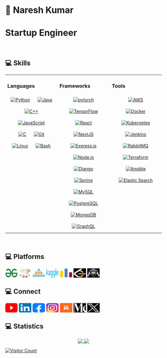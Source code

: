 # 💫 Naresh Kumar

<p><b><h1>Startup Engineer</h1></b>

<br/>

## 💻 Skills

<table><tr><td valign="top" width="33%">

### Languages  
<div align="center">  
<a href="https://www.python.org/" target="_blank"><img style="margin: 10px" src="https://profilinator.rishav.dev/skills-assets/python-original.svg" alt="Python" height="50" /></a>
<a href="https://www.java.com/" target="_blank"><img style="margin: 10px" src="https://profilinator.rishav.dev/skills-assets/java-original-wordmark.svg" alt="Java" height="50" /></a>
<a href="https://www.cplusplus.com/" target="_blank"><img style="margin: 10px" src="https://profilinator.rishav.dev/skills-assets/cplusplus-original.svg" alt="C++" height="50" /></a>
<a href="https://www.javascript.com/" target="_blank"><img style="margin: 10px" src="https://profilinator.rishav.dev/skills-assets/javascript-original.svg" alt="JavaScript" height="50" /></a>
<a href="https://www.cprogramming.com/" target="_blank"><img style="margin: 10px" src="https://profilinator.rishav.dev/skills-assets/c-original.svg" alt="C" height="50" /></a>
<a href="https://github.com/" target="_blank"><img style="margin: 10px" src="https://profilinator.rishav.dev/skills-assets/git-scm-icon.svg" alt="Git" height="50" /></a> 
<a href="https://www.linux.org/" target="_blank"><img style="margin: 10px" src="https://profilinator.rishav.dev/skills-assets/linux-original.svg" alt="Linux" height="50" /></a>
<a href="https://www.gnu.org/software/bash/" target="_blank"><img style="margin: 10px" src="https://profilinator.rishav.dev/skills-assets/gnu_bash-icon.svg" alt="Bash" height="50" /></a>
</div>
</td><td valign="top" width="33%">

### Frameworks  
<div align="center">  
<a href="https://pytorch.org/" target="_blank"><img style="margin: 10px" src="https://profilinator.rishav.dev/skills-assets/pytorch-icon.svg" alt="pytorch" height="50" /></a>  
<a href="https://www.tensorflow.org/" target="_blank"><img style="margin: 10px" src="https://profilinator.rishav.dev/skills-assets/tensorflow-icon.svg" alt="TensorFlow" height="50" /></a>
<a href="https://reactjs.org/" target="_blank"><img style="margin: 10px" src="https://profilinator.rishav.dev/skills-assets/react-original-wordmark.svg" alt="React" height="50" /></a>
<a href="https://nextjs.org/" target="_blank"><img style="margin: 10px" src="https://profilinator.rishav.dev/skills-assets/nextjs.png" alt="NextJS" height="50" /></a>  
<a href="https://expressjs.com/" target="_blank"><img style="margin: 10px" src="https://profilinator.rishav.dev/skills-assets/express-original-wordmark.svg" alt="Express.js" height="50" /></a> 
<a href="https://nodejs.org/" target="_blank"><img style="margin: 10px" src="https://profilinator.rishav.dev/skills-assets/nodejs-original-wordmark.svg" alt="Node.js" height="50" /></a>
<a href="https://www.djangoproject.com/" target="_blank"><img style="margin: 10px" src="https://profilinator.rishav.dev/skills-assets/django-original.svg" alt="Django" height="50" /></a>
<a href="https://docs.spring.io/spring-framework/docs/3.0.x/reference/expressions.html#:~:text=The%20Spring%20Expression%20Language%20(SpEL,and%20basic%20string%20templating%20functionality." target="_blank"><img style="margin: 10px" src="https://profilinator.rishav.dev/skills-assets/springio-icon.svg" alt="Spring" height="50" /></a>    
<a href="https://www.mysql.com/" target="_blank"><img style="margin: 10px" src="https://profilinator.rishav.dev/skills-assets/mysql-original-wordmark.svg" alt="MySQL" height="50" /></a>
<a href="https://www.postgresql.org/" target="_blank"><img style="margin: 10px" src="https://profilinator.rishav.dev/skills-assets/postgresql-original-wordmark.svg" alt="PostgreSQL" height="50" /></a>
<a href="https://www.mongodb.com/" target="_blank"><img style="margin: 10px" src="https://profilinator.rishav.dev/skills-assets/mongodb-original-wordmark.svg" alt="MongoDB" height="50" /></a>
<a href="https://graphql.org/" target="_blank"><img style="margin: 10px" src="https://profilinator.rishav.dev/skills-assets/graphql.png" alt="GraphQL" height="50" /></a>
</div>
</td><td valign="top" width="33%">

### Tools  
<div align="center">  
<a href="https://aws.amazon.com/" target="_blank"><img style="margin: 10px" src="https://profilinator.rishav.dev/skills-assets/amazonwebservices-original-wordmark.svg" alt="AWS" height="50" /></a>
<a href="https://www.docker.com/" target="_blank"><img style="margin: 10px" src="https://profilinator.rishav.dev/skills-assets/docker-original-wordmark.svg" alt="Docker" height="50" /></a>  
<a href="https://kubernetes.io/" target="_blank"><img style="margin: 10px" src="https://profilinator.rishav.dev/skills-assets/kubernetes-icon.svg" alt="Kubernetes" height="50" /></a>  
<a href="https://www.jenkins.io/" target="_blank"><img style="margin: 10px" src="https://profilinator.rishav.dev/skills-assets/jenkins-icon.svg" alt="Jenkins" height="50" /></a>
<a href="https://www.rabbitmq.com/" target="_blank"><img style="margin: 10px" src="https://profilinator.rishav.dev/skills-assets/rabbitmq-icon.svg" alt="RabbitMQ" height="50" /></a>
<a href="https://www.terraform.io/" target="_blank"><img style="margin: 10px" src="https://profilinator.rishav.dev/skills-assets/terraformio-icon.svg" alt="Terraform" height="50" /></a>
<a href="https://www.ansible.com/" target="_blank"><img style="margin: 10px" src="https://profilinator.rishav.dev/skills-assets/ansible.png" alt="Ansible" height="50" /></a>
<a href="https://www.elastic.co/" target="_blank"><img style="margin: 10px" src="https://profilinator.rishav.dev/skills-assets/elasticsearch.png" alt="Elastic Search" height="50" /></a>  
</div>
</td></tr></table>

<br/>

## 💻 Platforms

<p align="left">
<a href="https://www.geeksforgeeks.org/user/nareshns2004/" target="blank"><img align="center" src="https://github.com/nareshns2004/nareshns2004/blob/main/Images/GeeksforGeeks.png" alt="naresh_swe24" height="30" width="40" /></a>
<a href="https://www.codechef.com/users/naresh_swe24" target="blank"><img align="center" src="https://github.com/nareshns2004/nareshns2004/blob/main/Images/CodeChef.png" alt="naresh_swe24" height="30" width="40" /></a>
<a href="https://www.interviewbit.com/profile/nareshns2004/" target="blank"><img align="center" src="https://github.com/nareshns2004/nareshns2004/blob/main/Images/InterviewBit.png" alt="nareshn2004" height="30" width="40" /></a>
<a href="https://kaggle.com/nareshns2004" target="blank"><img align="center" src="https://github.com/nareshns2004/nareshns2004/blob/main/Images/Kaggle.png" alt="nareshns2004" height="30" width="40" /></a>
<a href="https://codeforces.com/profile/naresh_swe_24" target="blank"><img align="center" src="https://github.com/nareshns2004/nareshns2004/blob/main/Images/CodeForces.png" alt="naresh_swe_24" height="30" width="40" /></a>
<a href="https://www.leetcode.com/nareshns2004" target="blank"><img align="center" src="https://github.com/nareshns2004/nareshns2004/blob/main/Images/LeetCode.png" alt="nareshns2004" height="30" width="40" /></a>
<a href="https://atcoder.jp/users/nareshns2004" target="blank"><img align="center" src="https://github.com/nareshns2004/nareshns2004/blob/main/Images/AtCoder.png" alt="nareshns2004" height="30" width="40" /></a>
</p>

## 💻 Connect

<p align="left">
<a href="https://www.youtube.com/@nareshns2004" target="blank"><img align="center" src="https://github.com/nareshns2004/nareshns2004/blob/main/Images/YouTube.png" alt="nareshns2004" height="30" width="40" /></a>
<a href="https://linkedin.com/in/nareshns2004" target="blank"><img align="center" src="https://github.com/nareshns2004/nareshns2004/blob/main/Images/Linkedin.png" alt="nareshns2004" height="30" width="40" /></a>
<a href="https://fb.com/nareshns2004" target="blank"><img align="center" src="https://github.com/nareshns2004/nareshns2004/blob/main/Images/Facebook.png" alt="nareshns2004" height="30" width="40" /></a>
<a href="https://instagram.com/nareshns2004" target="blank"><img align="center" src="https://github.com/nareshns2004/nareshns2004/blob/main/Images/Instagram.png" alt="nareshns2004" height="30" width="40" /></a>
<a href="https://substack.com/@nareshns2004" target="blank"><img align="center" src="https://github.com/nareshns2004/nareshns2004/blob/main/Images/Substack.png" alt="nareshns2004" height="30" width="40" /></a>
<a href="https://medium.com/@nareshns2004" target="blank"><img align="center" src="https://github.com/nareshns2004/nareshns2004/blob/main/Images/Medium.png" alt="@nareshns2004" height="30" width="40" /></a>
<a href="https://twitter.com/naresh_swe24" target="blank"><img align="center" src="https://github.com/nareshns2004/nareshns2004/blob/main/Images/Twitter.png" alt="naresh_swe24" height="30" width="40" /></a>
</p>

## 💻 Statistics

<div align="center">
<a href="https://github.com/nareshns2004">
<img align="center" src="http://github-profile-summary-cards.vercel.app/api/cards/stats?username=nareshns2004&theme=2077" height="180em"/>
<img align="center" src="http://github-profile-summary-cards.vercel.app/api/cards/repos-per-language?username=nareshns2004&theme=2077" height="180em"/>
</div>

![Visitor Count](https://visitor-badge.laobi.icu/badge?page_id=nareshns2004.nareshns2004)

